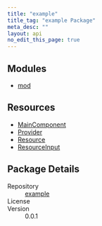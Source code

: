 ```yaml
---
title: "example"
title_tag: "example Package"
meta_desc: ""
layout: api
no_edit_this_page: true
---
```


<!-- WARNING: this file was generated by test. -->
<!-- Do not edit by hand unless you're certain you know what you are doing! -->



<h2 id="modules">Modules</h2>
<ul class="api">
    <li><a href="mod/" title="mod"><span class="api-symbol api-symbol--module"></span>mod</a></li>
</ul>

<h2 id="resources">Resources</h2>
<ul class="api">
    <li><a href="maincomponent/" title="MainComponent"><span class="api-symbol api-symbol--resource"></span>MainComponent</a></li>
    <li><a href="provider/" title="Provider"><span class="api-symbol api-symbol--resource"></span>Provider</a></li>
    <li><a href="resource/" title="Resource"><span class="api-symbol api-symbol--resource"></span>Resource</a></li>
    <li><a href="resourceinput/" title="ResourceInput"><span class="api-symbol api-symbol--resource"></span>ResourceInput</a></li>
</ul>

<h2 id="package-details">Package Details</h2>
<dl class="package-details">
	<dt>Repository</dt>
	<dd><a href="">example </a></dd>
	<dt>License</dt>
	<dd></dd>
	<dt>Version</dt>
	<dd>0.0.1</dd>
</dl>

